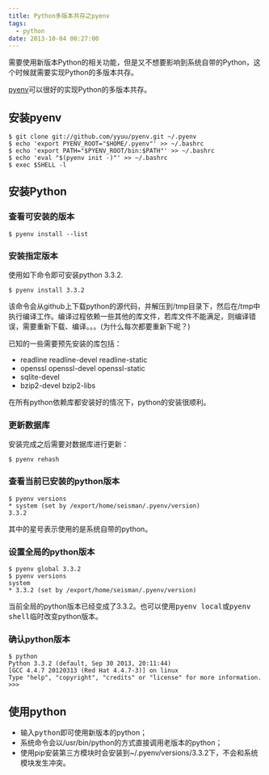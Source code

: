 ```yaml
---
title: Python多版本共存之pyenv
tags:
  - python
date: 2013-10-04 00:27:00
---
```


需要使用新版本Python的相关功能，但是又不想要影响到系统自带的Python，这个时候就需要实现Python的多版本共存。

[pyenv](https://github.com/yyuu/pyenv)可以很好的实现Python的多版本共存。

## 安装pyenv


```
$ git clone git://github.com/yyuu/pyenv.git ~/.pyenv
$ echo 'export PYENV_ROOT="$HOME/.pyenv"' >> ~/.bashrc
$ echo 'export PATH="$PYENV_ROOT/bin:$PATH"' >> ~/.bashrc
$ echo 'eval "$(pyenv init -)"' >> ~/.bashrc
$ exec $SHELL -l
```

## 安装Python



### 查看可安装的版本


```
$ pyenv install --list
```

### 安装指定版本

使用如下命令即可安装python 3.3.2.


```
$ pyenv install 3.3.2
```

该命令会从github上下载python的源代码，并解压到/tmp目录下，然后在/tmp中执行编译工作。编译过程依赖一些其他的库文件，若库文件不能满足，则编译错误，需要重新下载、编译。。。(为什么每次都要重新下呢？)

已知的一些需要预先安装的库包括：

*   readline readline-devel readline-static
*   openssl openssl-devel openssl-static
*   sqlite-devel
*   bzip2-devel bzip2-libs

在所有python依赖库都安装好的情况下，python的安装很顺利。



### 更新数据库

安装完成之后需要对数据库进行更新：


```
$ pyenv rehash
```

### 查看当前已安装的python版本


```
$ pyenv versions
* system (set by /export/home/seisman/.pyenv/version)
3.3.2

```

其中的星号表示使用的是系统自带的python。


### 设置全局的python版本


```
$ pyenv global 3.3.2
$ pyenv versions
system
* 3.3.2 (set by /export/home/seisman/.pyenv/version)
```
当前全局的python版本已经变成了3.3.2。也可以使用<tt class="docutils literal">pyenv local</tt>或<tt class="docutils literal">pyenv shell</tt>临时改变python版本。

### 确认python版本


```
$ python
Python 3.3.2 (default, Sep 30 2013, 20:11:44)
[GCC 4.4.7 20120313 (Red Hat 4.4.7-3)] on linux
Type "help", "copyright", "credits" or "license" for more information.
>>>
```

## 使用python

*   输入<tt class="docutils literal">python</tt>即可使用新版本的python；
*   系统命令会以/usr/bin/python的方式直接调用老版本的python；
*   使用pip安装第三方模块时会安装到~/.pyenv/versions/3.3.2下，不会和系统模块发生冲突。


